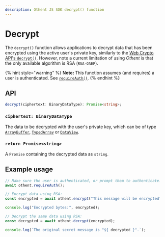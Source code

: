 ```yaml
---
description: Othent JS SDK decrypt() function
---
```


# Decrypt

The `decrypt()` function allows applications to decrypt data that has been encrypted using the active user's private
key, similarly to the [Web Crypto API's `decrypt()`](https://developer.mozilla.org/en-US/docs/Web/API/SubtleCrypto/decrypt).
However, note a current limitation of using _Othent_ is that the only available algorithm is RSA (`RSA-OAEP`).

{% hint style="warning" %}
**Note:** This function assumes (and requires) a user is authenticated. See [`requireAuth()`](require-auth.md).
{% endhint %}

## API

```ts
decrypt(ciphertext: BinaryDataType): Promise<string>;
```

### `ciphertext: BinaryDataType`

The data to be decrypted with the user's private key, which can be of type [`ArrayBuffer`](https://developer.mozilla.org/en-US/docs/Web/JavaScript/Reference/Global\_Objects/ArrayBuffer), [`TypedArray`](https://developer.mozilla.org/en-US/docs/Web/JavaScript/Reference/Global\_Objects/TypedArray) or [`DataView`](https://developer.mozilla.org/en-US/docs/Web/JavaScript/Reference/Global\_Objects/DataView).

### `return Promise<string>`

A `Promise` containing the decrypted data as `string`.

## Example usage

```typescript
// Make sure the user is authenticated, or prompt them to authenticate:
await othent.requireAuth();

// Encrypt data using RSA:
const encrypted = await othent.encrypt("This message will be encrypted");

console.log("Encrypted bytes:", encrypted);

// Decrypt the same data using RSA:
const decrypted = await othent.decrypt(encrypted);

console.log(`The original secret message is "${ decrypted }".`);
```
